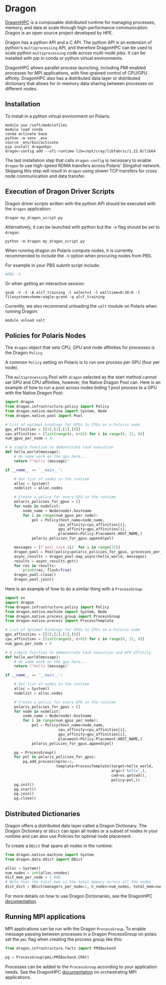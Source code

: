 # Dragon

[DragonHPC](https://dragonhpc.org/portal/index.html) is a composable distributed runtime for managing processes, memory, and data at scale through high-performance communication.  Dragon is an open source project developed by HPE.

Dragon has a python API and a C API.  The python API is an extension of python's `multiprocessing` API, and therefore DragonHPC can be used to scale python `multiprocessing` code across multi-node jobs.  It can be installed with pip in conda or python virtual environments.

DragonHPC allows parallel process launching, including PMI enabled processes for MPI
applications, with fine-grained control of CPU/GPU affinity.  DragonHPC also has a distributed data layer or distributed dictionary that allows for in-memory data sharing between processes on different nodes.

## Installation

To install in a python virtual environment on Polaris:

```shell
module use /soft/modulefiles
module load conda
conda activate base
python -m venv _env
source _env/bin/activate
pip install dragonhpc
dragon-config add --ofi-runtime-lib=/opt/cray/libfabric/1.22.0/lib64
```

The last installation step that calls `dragon-config` is necessary to enable `dragon` to use high-speed RDMA transfers across Polaris' Slingshot network.  Skipping this step will result in `dragon` using slower TCP transfers for cross node communication and data transfer.

## Execution of Dragon Driver Scripts

Dragon driver scripts written with the python API should be executed with the `dragon` application:

```shell
dragon my_dragon_script.py
```

Alternatively, it can be launched with python but the `-m` flag should be set to `dragon`:

```shell
python -m dragon my_dragon_script.py
```

When running dragon on Polaris compute nodes, it is currently recommended to include the `-V` option when procuring nodes from PBS.

For example in your PBS submit script include:
```bash
#PBS -V
```

Or when getting an interactive session:
```shell
qsub -V -I -A alcf_training -l select=1 -l walltime=0:30:0 -l filesystems=home:eagle:grand -q alcf_training
```

Currently, we also recommend unloading the `xalt` module on Polaris when running Dragon:

```shell
module unload xalt
```

## Policies for Polaris Nodes

The `dragon` object that sets CPU, GPU and node affinities for processes is the Dragon `Policy`.

A common `Policy` setting on Polaris is to run one process per GPU (four per node).  

The `multiprocessing` Pool with `dragon` selected as the start method cannot set GPU and CPU affinities, however, the Native Dragon Pool can.  Here is an example of how to run a pool across nodes biding 1 pool process to a GPU with the Native Dragon Pool:

```python
import dragon
from dragon.infrastructure.policy import Policy
from dragon.native.machine import System, Node
from dragon.native.pool import Pool

# List of optimal bindings for GPUs to CPUs on a Polaris node
gpu_affinities = [[3],[2],[1],[0]]
cpu_affinities = [list(range(c, c+8)) for c in range(0, 32, 8)]
num_gpus_per_node = 4

# A simple function to demonstrate task execution
def hello_world(message):
    # do some work on the gpu here...                        
    return f"Hello {message}"

if __name__ == '__main__':

    # Get list of nodes in the runtime       
    alloc = System()
    nodelist = alloc.nodes

    # Create a policy for every GPU in the runtime              
    polaris_policies_for_gpus = []
    for node in nodelist:
        node_name = Node(node).hostname
        for i in range(num_gpus_per_node):
            pol = Policy(host_name=node_name,
                        cpu_affinity=cpu_affinities[i],
                        gpu_affinity=gpu_affinities[i],
                        placement=Policy.Placement.HOST_NAME,)
            polaris_policies_for_gpus.append(pol)

    messages = [f'pool_task_{i}' for i in range(32)]
    dragon_pool = Pool(policy=polaris_policies_for_gpus, processes_per_policy=1)
    async_results = dragon_pool.map_async(hello_world, messages)
    results = async_results.get()
    for res in results:
        print(res, flush=True)
    dragon_pool.close()
    dragon_pool.join()

```

Here is an example of how to do a similar thing with a `ProcessGroup`:

```python
import os
import dragon
from dragon.infrastructure.policy import Policy
from dragon.native.machine import System, Node
from dragon.native.process_group import ProcessGroup
from dragon.native.process import ProcessTemplate

# List of optimal bindings for GPUs to CPUs on a Polaris node
gpu_affinities = [[3],[2],[1],[0]]
cpu_affinities = [list(range(c, c+8)) for c in range(0, 32, 8)]
num_gpus_per_node = 4

# A simple function to demonstrate task execution and GPU affinity
def hello_world(message):
    # do some work on the gpu here...
    return f"Hello {message}"

if __name__ == '__main__':

    # Get list of nodes in the runtime
    alloc = System()
    nodelist = alloc.nodes

    # Create a policy for every GPU in the runtime
    polaris_policies_for_gpus = []
    for node in nodelist:
        node_name = Node(node).hostname
        for i in range(num_gpus_per_node):
            pol = Policy(host_name=node_name,
                        cpu_affinity=cpu_affinities[i],
                        gpu_affinity=gpu_affinities[i],
                        placement=Policy.Placement.HOST_NAME,)
            polaris_policies_for_gpus.append(pol)

    pg = ProcessGroup()
    for pol in polaris_policies_for_gpus:
        pg.add_process(nproc=1, 
                       template=ProcessTemplate(target=hello_world,
                                                args=('hello',),
                                                cwd=os.getcwd(),
                                                policy=pol,))
    pg.init()
    pg.start()
    pg.join()
    pg.close()
```

## Distributed Dictionaries

Dragon offers a distributed data layer called a Dragon Dictionary.  The Dragon Dictionary or `DDict` can span all nodes or a subset of nodes in your runtime and can also use Policies for optimal node placement.

To create a `DDict` that spans all nodes in the runtime:
```python
from dragon.native.machine import System
from dragon.data.ddict import DDict

alloc = System()
num_nodes = int(alloc.nnodes)
dict_mem_per_node = 1 #GB
# Note that the total_mem is the total memory across all the nodes
dist_dict = DDict(managers_per_node=1, n_nodes=num_nodes, total_mem=num_nodes*dict_mem_per_node*1024**3)
```
For more details on how to use Dragon Dictionaries, see the DragonHPC [documentation](https://dragonhpc.github.io/dragon/doc/_build/html/start.html#data).

## Running MPI applications

MPI applications can be run with the Dragon `ProcessGroup`.  To enable message passing between processes in a Dragon ProcessGroup on polais set the `pmi` flag when creating the process group like this:

```python
from dragon.infrastructure.facts import PMIBackend

pg = ProcessGroup(pmi=PMIBackend.CRAY) 
```
Processes can be added to the `ProcessGroup` according to your application needs.  See the DragonHPC [documentation](https://dragonhpc.github.io/dragon/doc/_build/html/uses/orchestrate_mpi.html) on orchestrating MPI applications.
